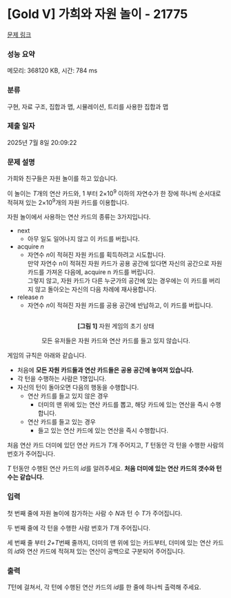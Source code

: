 # [Gold V] 가희와 자원 놀이 - 21775 

[문제 링크](https://www.acmicpc.net/problem/21775) 

### 성능 요약

메모리: 368120 KB, 시간: 784 ms

### 분류

구현, 자료 구조, 집합과 맵, 시뮬레이션, 트리를 사용한 집합과 맵

### 제출 일자

2025년 7월 8일 20:09:22

### 문제 설명

<p>가희와 친구들은 자원 놀이를 하고 있습니다.</p>

<p>이 놀이는 <em>T</em>개의 연산 카드와, 1 부터 2×10<sup>9</sup> 이하의 자연수가 한 장에 하나씩 순서대로 적혀져 있는 2×10<sup>9</sup>개의 자원 카드를 이용합니다.</p>

<p>자원 놀이에서 사용하는 연산 카드의 종류는 3가지입니다.</p>

<ul>
	<li>next
	<ul>
		<li>아무 일도 일어나지 않고 이 카드를 버립니다.</li>
	</ul>
	</li>
	<li>acquire <em>n</em>
	<ul>
		<li>자연수 <em>n</em>이 적혀진 자원 카드를 획득하려고 시도합니다.<br>
		만약 자연수 n이 적혀진 자원 카드가 공용 공간에 있다면 자신의 공간으로 자원 카드를 가져온 다음에, acquire n 카드를 버립니다.<br>
		그렇지 않고, 자원 카드가 다른 누군가의 공간에 있는 경우에는 이 카드를 버리지 않고 돌아오는 자신의 다음 차례에 재사용합니다.</li>
	</ul>
	</li>
	<li>release <em>n</em>
	<ul>
		<li>자연수 <i>n</i>이 적혀진 자원 카드를 공용 공간에 반납하고, 이 카드를 버립니다.</li>
	</ul>
	</li>
</ul>

<p style="text-align: center;"><img alt="" src="https://upload.acmicpc.net/43755b39-8d58-4132-a673-e2b1887af875/-/preview/"></p>

<p style="text-align: center;"><strong>[그림 1]</strong> 자원 게임의 초기 상태</p>

<p style="text-align: center;">모든 유저들은 자원 카드와 연산 카드를 들고 있지 않습니다.</p>

<p>게임의 규칙은 아래와 같습니다.</p>

<ul>
	<li>처음에 <strong>모든 자원 카드들과 연산 카드들은 공용 공간에 놓여져 있습니다.</strong></li>
	<li>각 턴을 수행하는 사람은 1명입니다.</li>
	<li>자신의 턴이 돌아오면 다음의 행동을 수행합니다.
	<ul>
		<li>연산 카드를 들고 있지 않은 경우
		<ul>
			<li>더미의 맨 위에 있는 연산 카드를 뽑고, 해당 카드에 있는 연산을 즉시 수행합니다.</li>
		</ul>
		</li>
		<li>연산 카드를 들고 있는 경우
		<ul>
			<li>들고 있는 연산 카드에 있는 연산을 즉시 수행합니다.</li>
		</ul>
		</li>
	</ul>
	</li>
</ul>

<p>처음 연산 카드 더미에 있던 연산 카드가 <i>T</i>개 주어지고, <em>T</em> 턴동안 각 턴을 수행한 사람의 번호가 주어집니다.</p>

<p><em>T </em>턴동안 수행된 연산 카드의 <em>id</em>를 알려주세요. <strong>처음 더미에 있는 연산 카드의 갯수와 턴 수는 같습니다.</strong></p>

### 입력 

 <p>첫 번째 줄에 자원 놀이에 참가하는 사람 수 <em>N</em>과 턴 수 <em>T</em>가 주어집니다.</p>

<p>두 번째 줄에 각 턴을 수행한 사람 번호가 <em>T</em>개 주어집니다.</p>

<p>세 번째 줄 부터 <em>2+T</em>번째 줄까지, 더미의 맨 위에 있는 카드부터, 더미에 있는 연산 카드의 <em>id</em>와 연산 카드에 적혀져 있는 연산이 공백으로 구분되어 주어집니다.</p>

### 출력 

 <p><em>T</em>턴에 걸쳐서, 각 턴에 수행된 연산 카드의 <em>id</em>를 한 줄에 하나씩 출력해 주세요.</p>

